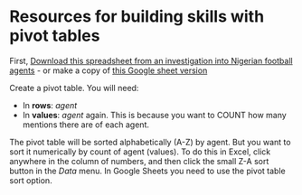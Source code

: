 # Resources for building skills with pivot tables

First, [Download this spreadsheet from an investigation into Nigerian football agents](https://github.com/paulbradshaw/nigerian-footballers/raw/master/nigerianfootballersonly.xlsx) - or make a copy of [this Google sheet version](https://docs.google.com/spreadsheets/d/1yvqC9_T1o5OgDo9JyLhJPjmGTq2Mf0_PpbgZ-BsKxEo/edit?usp=sharing)

Create a pivot table. You will need:

* In **rows**: *agent*
* In **values**: *agent* again. This is because you want to COUNT how many mentions there are of each agent. 

The pivot table will be sorted alphabetically (A-Z) by agent. But you want to sort it numerically by count of agent (values). To do this in Excel, click anywhere in the column of numbers, and then click the small Z-A sort button in the *Data* menu. In Google Sheets you need to use the pivot table sort option.
